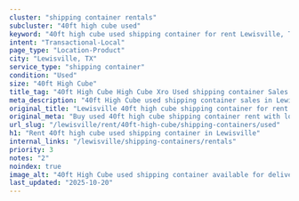 ```yaml
---
cluster: "shipping container rentals"
subcluster: "40ft high cube used"
keyword: "40ft high cube used shipping container for rent Lewisville, TX"
intent: "Transactional-Local"
page_type: "Location-Product"
city: "Lewisville, TX"
service_type: "shipping container"
condition: "Used"
size: "40ft High Cube"
title_tag: "40ft High Cube High Cube Xro Used shipping container Sales in Lewisville | LC Container"
meta_description: "40ft High Cube used shipping container sales in Lewisville. High cube containers with extra height. Fast delivery, competitive pricing. Serving shipping containers area. Quote ID: Q16. Call (214) 524-4168 for your free quote today."
original_title: "Lewisville 40ft high cube shipping container for rent | LC"
original_meta: "Buy used 40ft high cube shipping container rent with local delivery in Lewisville, TX. LC Container — local Since 2003. Request a fast quote today."
url_slug: "/lewisville/rent/40ft-high-cube/shipping-containers/used"
h1: "Rent 40ft high cube used shipping container in Lewisville"
internal_links: "/lewisville/shipping-containers/rentals"
priority: 3
notes: "2"
noindex: true
image_alt: "40ft High Cube used shipping container available for delivery in Lewisville"
last_updated: "2025-10-20"
---
```


<!-- TODO: Add unique city/inventory copy, images, and internal links here. -->
